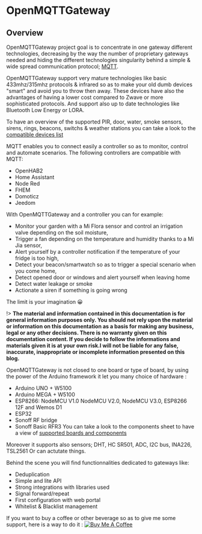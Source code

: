 # OpenMQTTGateway

## Overview

OpenMQTTGateway project goal is to concentrate in one gateway different technologies, decreasing by the way the number of proprietary gateways needed and hiding the different technologies singularity behind a simple & wide spread communication protocol; [MQTT](http://mqtt.org/).

OpenMQTTGateway support very mature technologies like basic 433mhz/315mhz protocols & infrared so as to make your old dumb devices "smart" and avoid you to throw then away. These devices have also the advantages of having a lower cost compared to Zwave or more sophisticated protocols.
And support also up to date technologies like Bluetooth Low Energy or LORA.

To have an overview of the supported PIR, door, water, smoke sensors, sirens, rings, beacons, switchs & weather stations you can take a look to the 
[compatible devices list](https://docs.google.com/spreadsheets/d/1_5fQjAixzRtepkykmL-3uN3G5bLfQ0zMajM9OBZ1bx0/edit#gid=2126158079)

MQTT enables you to connect easily a controller so as to monitor, control and automate scenarios.
The following controllers are compatible with MQTT:
* OpenHAB2
* Home Assistant
* Node Red
* FHEM
* Domoticz
* Jeedom

With OpenMQTTGateway and a controller you can for example:
* Monitor your garden with a Mi Flora sensor and control an irrigation valve depending on the soil moisture,
* Trigger a fan depending on the temperature and humidity thanks to a Mi Jia sensor,
* Alert yourself by a controller notification if the temperature of your fridge is too high,
* Detect your beacon/smartwatch so as to trigger a special scenario when you come home,
* Detect opened door or windows and alert yourself when leaving home
* Detect water leakage or smoke
* Actionate a siren if something is going wrong

The limit is your imagination 😀

!> **The material and information contained in this documentation is for general information purposes only. You should not rely upon the material or information on this documentation as a basis for making any business, legal or any other decisions. There is no warranty given on this documentation content. If you decide to follow the informations and materials given it is at your own risk.I will not be liable for any false, inaccurate, inappropriate or incomplete information presented on this blog.**

OpenMQTTGateway is not closed to one board or type of board, by using the power of the Arduino framework it let you many choice of hardware :
* Arduino UNO + W5100
* Arduino MEGA + W5100
* ESP8266: NodeMCU V1.0 NodeMCU V2.0, NodeMCU V3.0, ESP8266 12F and Wemos D1
* ESP32
* Sonoff RF bridge
* Sonoff Basic RFR3
You can take a look to the components sheet to have a view of [supported boards and components](https://docs.google.com/spreadsheets/d/1_5fQjAixzRtepkykmL-3uN3G5bLfQ0zMajM9OBZ1bx0/edit#gid=1323184277)

Moreover it supports also sensors; DHT, HC SR501, ADC, I2C bus, INA226, TSL2561
Or can actutate things.

Behind the scene you will find functionnalities dedicated to gateways like:
* Deduplication
* Simple and lite API
* Strong integrations with libraries used
* Signal forward/repeat
* First configuration with web portal
* Whitelist & Blacklist management

If you want to buy a coffee or other beverage so as to give me some support, here is a way to do it : 
<a href="https://www.buymeacoffee.com/1technophile" target="_blank"><img src="https://www.buymeacoffee.com/assets/img/custom_images/orange_img.png" alt="Buy Me A Coffee" style="height: auto !important;width: auto !important;" ></a>
